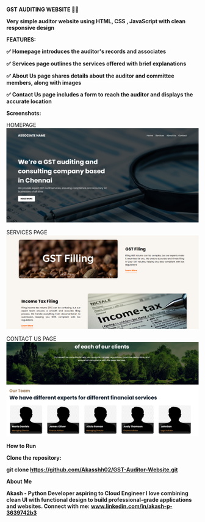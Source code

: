 **GST AUDITING WEBSITE ✍🏻**



**Very simple auditor website using HTML, CSS , JavaScript with clean responsive design**



**FEATURES:**

**✅ Homepage introduces the auditor's records and associates**

**✅ Services page outlines the services offered with brief explanations**

**✅ About Us page shares details about the auditor and committee members, along with images**

**✅ Contact Us page includes a form to reach the auditor and displays the accurate location**



**Screenshots:**



 HOMEPAGE
![Home Page](./images/SShome.png)

 SERVICES PAGE
![Services Page](./images/SSservices.png)

 CONTACT US PAGE
![Contact Us Page](./images/SScontactus.png)



**How to Run**



**Clone the repository:**



**git clone https://github.com/Akasshh02/GST-Auditor-Website.git**



**About Me**



**Akash - Python Developer aspiring to Cloud Engineer I love combining clean UI with functional design to build professional-grade applications and websites. Connect with me: www.linkedin.com/in/akash-p-3639742b3**

  

